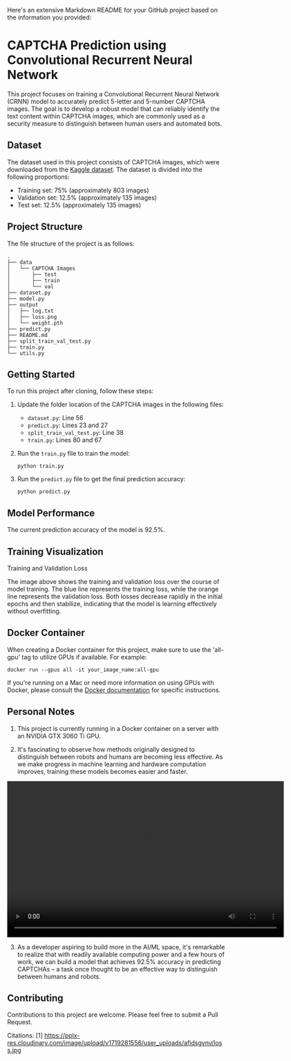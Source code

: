 Here's an extensive Markdown README for your GitHub project based on the information you provided:

# CAPTCHA Prediction using Convolutional Recurrent Neural Network

This project focuses on training a Convolutional Recurrent Neural Network (CRNN) model to accurately predict 5-letter and 5-number CAPTCHA images. The goal is to develop a robust model that can reliably identify the text content within CAPTCHA images, which are commonly used as a security measure to distinguish between human users and automated bots.

## Dataset

The dataset used in this project consists of CAPTCHA images, which were downloaded from the [Kaggle dataset](https://www.kaggle.com/datasets/fournierp/captcha-version-2-images). The dataset is divided into the following proportions:

- Training set: 75% (approximately 803 images)
- Validation set: 12.5% (approximately 135 images)
- Test set: 12.5% (approximately 135 images)

## Project Structure

The file structure of the project is as follows:

```
.
├── data
│   └── CAPTCHA Images
│       ├── test
│       ├── train
│       └── val
├── dataset.py
├── model.py
├── output
│   ├── log.txt
│   ├── loss.png
│   └── weight.pth
├── predict.py
├── README.md
├── split_train_val_test.py
├── train.py
└── utils.py
```

## Getting Started

To run this project after cloning, follow these steps:

1. Update the folder location of the CAPTCHA images in the following files:
   - `dataset.py`: Line 56
   - `predict.py`: Lines 23 and 27
   - `split_train_val_test.py`: Line 38
   - `train.py`: Lines 80 and 67

2. Run the `train.py` file to train the model:
   ```
   python train.py
   ```

3. Run the `predict.py` file to get the final prediction accuracy:
   ```
   python predict.py
   ```

## Model Performance

The current prediction accuracy of the model is 92.5%.

## Training Visualization

Training and Validation Loss

The image above shows the training and validation loss over the course of model training. The blue line represents the training loss, while the orange line represents the validation loss. Both losses decrease rapidly in the initial epochs and then stabilize, indicating that the model is learning effectively without overfitting.

## Docker Container

When creating a Docker container for this project, make sure to use the 'all-gpu' tag to utilize GPUs if available. For example:

```
docker run --gpus all -it your_image_name:all-gpu
```

If you're running on a Mac or need more information on using GPUs with Docker, please consult the [Docker documentation](https://docs.docker.com/config/containers/resource_constraints/#gpu) for specific instructions.

## Personal Notes

1. This project is currently running in a Docker container on a server with an NVIDIA GTX 3060 Ti GPU.

2. It's fascinating to observe how methods originally designed to distinguish between robots and humans are becoming less effective. As we make progress in machine learning and hardware computation improves, training these models becomes easier and faster.

<video width="640" height="360" controls>
  <source src="pytorch_video.mov" type="video/quicktime">
  Your browser does not support the video tag.
</video>

3. As a developer aspiring to build more in the AI/ML space, it's remarkable to realize that with readily available computing power and a few hours of work, we can build a model that achieves 92.5% accuracy in predicting CAPTCHAs – a task once thought to be an effective way to distinguish between humans and robots.

## Contributing

Contributions to this project are welcome. Please feel free to submit a Pull Request.

Citations:
[1] https://pplx-res.cloudinary.com/image/upload/v1719281556/user_uploads/afidsgvnv/loss.jpg